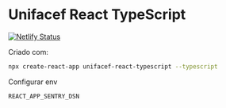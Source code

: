 # Unifacef React TypeScript

[![Netlify Status](https://api.netlify.com/api/v1/badges/25c9a816-292d-4849-b581-77abcd7d7869/deploy-status)](https://app.netlify.com/sites/unifacef-react-typescript/deploys)

Criado com:

```bash
npx create-react-app unifacef-react-typescript --typescript
```

Configurar env

```env
REACT_APP_SENTRY_DSN
```